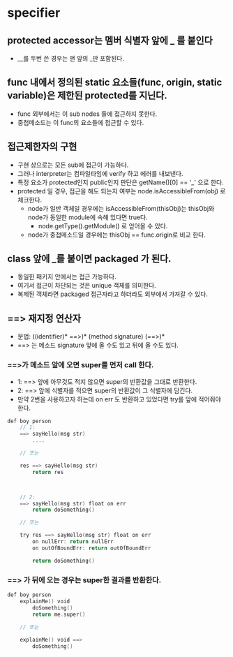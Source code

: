 # specifier

## protected accessor는 멤버 식별자 앞에 _ 를 붙인다

* __를 두번 쓴 경우는 맨 앞의 _만 포함된다.

## func 내에서 정의된 static 요소들(func, origin, static variable)은 제한된 protected를 지닌다.
* func 외부에서는 이 sub nodes 들에 접근하지 못한다.
* 중첩메소드는 이 func의 요소들에 접근할 수 있다.

## 접근제한자의 구현
* 구현 상으로는 모든 sub에 접근이 가능하다.
* 그러나 interpreter는 컴파일타임에 verify 하고 에러를 내보낸다.
* 특정 요소가 protected인지 public인지 판단은 getName()[0] == '_' 으로 한다.
* protected 일 경우, 접근을 해도 되는지 여부는 node.isAccessibleFrom(obj) 로 체크한다.
    * node가 일반 객체일 경우에는 isAccessibleFrom(thisObj)는 thisObj와 node가 동일한 module에 속해 있다면 true다.
        * node.getType().getModule() 로 얻어올 수 있다.
    * node가 중첩메소드일 경우에는 thisObj == func.origin로 비교 한다.

## class 앞에 _를 붙이면 packaged 가 된다.

* 동일한 패키지 안에서는 접근 가능하다.
* 여기서 접근이 차단되는 것은 unique 객체를 의미한다.
* 복제된 객체라면 packaged 접근자라고 하더라도 외부에서 가져갈 수 있다.

## ==> 재지정 연산자

* 문법:
    ((identifier)* ==>)* (method signature) (==>)*
* ==> 는 메소드 signature 앞에 올 수도 있고 뒤에 올 수도 있다.

### ==>가 메소드 앞에 오면 super를 먼저 call 한다.

* 1: ==> 앞에 아무것도 적지 않으면 super의 반환값을 그대로 반환한다.
* 2: ==> 앞에 식별자를 적으면 super의 반환값이 그 식별자에 담긴다.
* 만약 2번을 사용하고자 하는데 on err 도 반환하고 있었다면 try를 앞에 적어줘야 한다.

```go
def boy person
    // 1:
    ==> sayHello(msg str)
        ....

    // 또는

    res ==> sayHello(msg str)
        return res



    // 2:
    ==> sayHello(msg str) float on err
        return doSomething()

    // 또는

    try res ==> sayHello(msg str) float on err
        on nullErr: return nullErr
        on outOfBoundErr: return outOfBoundErr

        return doSomething()
```


### ==> 가 뒤에 오는 경우는 super한 결과를 반환한다.

```go
def boy person
    explainMe() void
        doSomething()
        return me.super()
  
    // 또는 

    explainMe() void ==>
        doSomething()
 ```
